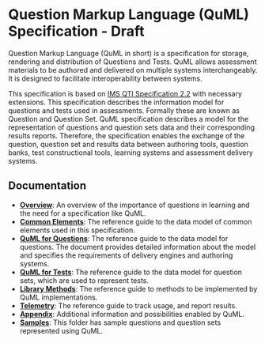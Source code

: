 # Question Markup Language (QuML) Specification - Draft

Question Markup Language (QuML in short) is a specification for storage, rendering and distribution of Questions and Tests. QuML allows assessment materials to be authored and delivered on multiple systems interchangeably. It is designed to facilitate interoperability between systems.

This specification is based on [IMS QTI Specification 2.2](http://www.imsglobal.org/question/index.html#version2.2) with necessary extensions. This specification describes the information model for questions and tests used in assessments. Formally these are known as Question and Question Set. QuML specification describes a model for the representation of questions and question sets data and their corresponding results reports. Therefore, the specification enables the exchange of the question, question set and results data between authoring tools, question banks, test constructional tools, learning systems and assessment delivery systems.

## Documentation

- [**Overview**](https://github.com/sunbird-specs/inQuiry/blob/master/overview.md): An overview of the importance of questions in learning and the need for a specification like QuML.
- [**Common Elements**](https://github.com/sunbird-specs/inQuiry/blob/master/v1/common.md): The reference guide to the data model of common elements used in this specification.
- [**QuML for Questions**](https://github.com/sunbird-specs/inQuiry/blob/master/v1/question.md): The reference guide to the data model for questions. The document provides detailed information about the model and specifies the requirements of delivery engines and authoring systems.
- [**QuML for Tests**](https://github.com/sunbird-specs/inQuiry/blob/master/v1/questionSet.md): The reference guide to the data model for question sets, which are used to represent tests.
- [**Library Methods**](https://github.com/sunbird-specs/inQuiry/blob/master/v1/methods.md): The reference guide to methods to be implemented by QuML implementations.
- [**Telemetry**](https://github.com/sunbird-specs/inQuiry/blob/master/v1/telemetry.md): The reference guide to track usage, and report results.
- [**Appendix**](https://github.com/sunbird-specs/inQuiry/blob/master/v1/appendix.md): Additional information and possibilities enabled by QuML.
- [**Samples**](https://github.com/sunbird-specs/inQuiry/tree/master/v1/samples): This folder has sample questions and question sets represented using QuML.


